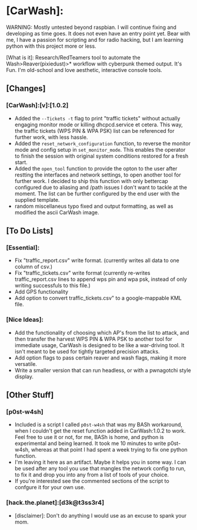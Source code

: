 # [CarWash]:
WARNING: Mostly untested beyond raspbian.  I will continue fixing and developing as time goes. It does not even have an entry point yet. Bear with me, I have a passion for scripting and for radio hacking, but I am learning python with this project more or less. 

[What is it]:
Research/RedTeamers tool to automate the Wash>Reaver(pixiedust)>* workflow with cyberpunk themed output. It's Fun. I'm old-school and love aesthetic, interactive console tools. 

## [Changes]
### [CarWash]:[v]:[1.0.2]
  - Added the `--Tickets -t` flag to print "traffic tickets" without actually engaging monitor mode or killing dhcpcd.service et cetera. This way, the traffic tickets 
    (WPS PIN & WPA PSK) list can be referenced for further work, with less hassle.
  - Added the `reset_network_configuration` function, to reverse the monitor mode and config setup in `set_monitor_mode`. This enables the operator to finish the session with 
    original system conditions restored for a fresh start.
  - Added the `open_tool` function to provide the opton to the user after restting the interfaces and network settings, to open another tool for further work. I decided to      ship this function with only bettercap configured due to aliasing and /path issues I don't want to tackle at the moment.  The list can be further configured by the        end user with the supplied template.
  - random miscellaneus typo fixed and output formatting, as well as modified the ascii CarWash image.

## [To Do Lists]

### [Essential]:
 - Fix "traffic_report.csv" write format. (currently writes all data to one column of csv.)
 - Fix "traffic_tickets.csv" write format (currently re-writes traffic_report.csv lines to append wps pin and wpa psk, instead of only writing successfuls to this file.)
 - Add GPS functionality
 - Add option to convert traffic_tickets.csv" to a google-mappable KML file.
  
### [Nice Ideas]:
 - Add the functionality of choosing which AP's from the list to attack, and then transfer the harvest WPS PIN & WPA PSK to another tool for immediate usage, CarWash is 
   designed to be like a war-driving tool. It isn't meant to be used for tightly targeted precision attacks. 
 - Add option flags to pass certain reaver and wash flags, making it more versatile.
 - Write a smaller version that can run headless, or with a pwnagotchi style display.


## [Other Stuff]

### [p0st-w4sh]
 - Included is a script I called `p0st-w4sh` that was my BASh workaround, when I couldn't get the reset function added in CarWash:1.0.2 to work. Feel free to use it or       not, for me, BASh is home, and python is experimental and being learned. It took me 10 minutes to write p0st-w4sh, whereas at that point I had spent a week trying to      fix one python function.
 - I'm leaving it here as an artifact. Maybe it helps you in some way. I can be used after any tool you use that mangles the network config to run, to fix it and drop you    into any from a list of tools of your choice. 
 - If you're interested see the commented sections of the script to confgure it for your own use.

### [hack.the.planet]:[d3k@t3ss3r4]
- [disclaimer]: Don't do anything I would use as an excuse to spank your mom.
